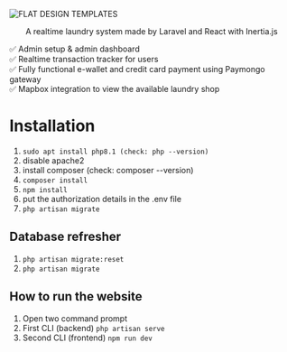 ![FLAT DESIGN TEMPLATES](https://github.com/RetroGhosty/laundry-system/assets/54449218/7037bcb8-694a-4618-98c6-fa726ad5eea8)

<p align="center">
A realtime laundry system made by Laravel and React with Inertia.js   
</p>
✅ Admin setup & admin dashboard<br/>
✅ Realtime transaction tracker for users<br/>
✅ Fully functional e-wallet and credit card payment using Paymongo gateway<br/>
✅ Mapbox integration to view the available laundry shop<br/>

# Installation

1. `sudo apt install php8.1 (check: php --version)`
2. disable apache2
3. install composer (check: composer --version)
4. `composer install`
5. `npm install`
6. put the authorization details in the .env file
7. `php artisan migrate`

## Database refresher

1. `php artisan migrate:reset`
2. `php artisan migrate`

## How to run the website

1. Open two command prompt
2. First CLI (backend) `php artisan serve`
3. Second CLI (frontend) `npm run dev`
